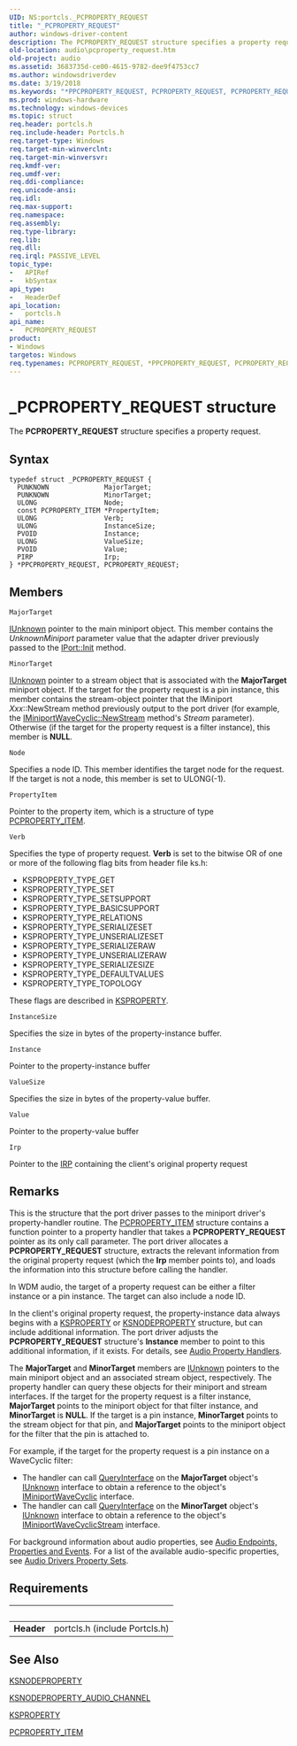 ```yaml
---
UID: NS:portcls._PCPROPERTY_REQUEST
title: "_PCPROPERTY_REQUEST"
author: windows-driver-content
description: The PCPROPERTY_REQUEST structure specifies a property request.
old-location: audio\pcproperty_request.htm
old-project: audio
ms.assetid: 3683735d-ce00-4615-9782-dee9f4753cc7
ms.author: windowsdriverdev
ms.date: 3/19/2018
ms.keywords: "*PPCPROPERTY_REQUEST, PCPROPERTY_REQUEST, PCPROPERTY_REQUEST structure [Audio Devices], PPCPROPERTY_REQUEST, PPCPROPERTY_REQUEST structure pointer [Audio Devices], _PCPROPERTY_REQUEST, audio.pcproperty_request, audpc-struct_f153c6fb-8b21-4a81-ab9b-d7b7fef9f9db.xml, portcls/PCPROPERTY_REQUEST, portcls/PPCPROPERTY_REQUEST"
ms.prod: windows-hardware
ms.technology: windows-devices
ms.topic: struct
req.header: portcls.h
req.include-header: Portcls.h
req.target-type: Windows
req.target-min-winverclnt: 
req.target-min-winversvr: 
req.kmdf-ver: 
req.umdf-ver: 
req.ddi-compliance: 
req.unicode-ansi: 
req.idl: 
req.max-support: 
req.namespace: 
req.assembly: 
req.type-library: 
req.lib: 
req.dll: 
req.irql: PASSIVE_LEVEL
topic_type:
-	APIRef
-	kbSyntax
api_type:
-	HeaderDef
api_location:
-	portcls.h
api_name:
-	PCPROPERTY_REQUEST
product:
- Windows
targetos: Windows
req.typenames: PCPROPERTY_REQUEST, *PPCPROPERTY_REQUEST, PCPROPERTY_REQUEST, *PPCPROPERTY_REQUEST
---
```


# _PCPROPERTY_REQUEST structure
The <b>PCPROPERTY_REQUEST</b> structure specifies a property request.

## Syntax
```
typedef struct _PCPROPERTY_REQUEST {
  PUNKNOWN              MajorTarget;
  PUNKNOWN              MinorTarget;
  ULONG                 Node;
  const PCPROPERTY_ITEM *PropertyItem;
  ULONG                 Verb;
  ULONG                 InstanceSize;
  PVOID                 Instance;
  ULONG                 ValueSize;
  PVOID                 Value;
  PIRP                  Irp;
} *PPCPROPERTY_REQUEST, PCPROPERTY_REQUEST;
```

## Members


`MajorTarget`

<a href="https://msdn.microsoft.com/33f1d79a-33fc-4ce5-a372-e08bda378332">IUnknown</a> pointer to the main miniport object. This member contains the <i>UnknownMiniport</i> parameter value that the adapter driver previously passed to the <a href="https://msdn.microsoft.com/library/windows/hardware/ff536943">IPort::Init</a> method.

`MinorTarget`

<a href="https://msdn.microsoft.com/33f1d79a-33fc-4ce5-a372-e08bda378332">IUnknown</a> pointer to a stream object that is associated with the <b>MajorTarget</b> miniport object. If the target for the property request is a pin instance, this member contains the stream-object pointer that the IMiniport <i>Xxx</i>::NewStream method previously output to the port driver (for example, the <a href="https://msdn.microsoft.com/library/windows/hardware/ff536723">IMiniportWaveCyclic::NewStream</a> method's <i>Stream</i> parameter). Otherwise (if the target for the property request is a filter instance), this member is <b>NULL</b>.

`Node`

Specifies a node ID. This member identifies the target node for the request. If the target is not a node, this member is set to ULONG(-1).

`PropertyItem`

Pointer to the property item, which is a structure of type <a href="https://msdn.microsoft.com/library/windows/hardware/ff537722">PCPROPERTY_ITEM</a>.

`Verb`

Specifies the type of property request. <b>Verb</b> is set to the bitwise OR of one or more of the following flag bits from header file ks.h:

<ul>
<li>
KSPROPERTY_TYPE_GET

</li>
<li>
KSPROPERTY_TYPE_SET

</li>
<li>
KSPROPERTY_TYPE_SETSUPPORT

</li>
<li>
KSPROPERTY_TYPE_BASICSUPPORT

</li>
<li>
KSPROPERTY_TYPE_RELATIONS

</li>
<li>
KSPROPERTY_TYPE_SERIALIZESET

</li>
<li>
KSPROPERTY_TYPE_UNSERIALIZESET

</li>
<li>
KSPROPERTY_TYPE_SERIALIZERAW

</li>
<li>
KSPROPERTY_TYPE_UNSERIALIZERAW

</li>
<li>
KSPROPERTY_TYPE_SERIALIZESIZE

</li>
<li>
KSPROPERTY_TYPE_DEFAULTVALUES

</li>
<li>
KSPROPERTY_TYPE_TOPOLOGY

</li>
</ul>
These flags are described in <a href="https://msdn.microsoft.com/library/windows/hardware/ff564262">KSPROPERTY</a>.

`InstanceSize`

Specifies the size in bytes of the property-instance buffer.

`Instance`

Pointer to the property-instance buffer

`ValueSize`

Specifies the size in bytes of the property-value buffer.

`Value`

Pointer to the property-value buffer

`Irp`

Pointer to the <a href="https://msdn.microsoft.com/library/windows/hardware/ff550694">IRP</a> containing the client's original property request

## Remarks
This is the structure that the port driver passes to the miniport driver's property-handler routine. The <a href="https://msdn.microsoft.com/library/windows/hardware/ff537722">PCPROPERTY_ITEM</a> structure contains a function pointer to a property handler that takes a <b>PCPROPERTY_REQUEST</b> pointer as its only call parameter. The port driver allocates a <b>PCPROPERTY_REQUEST</b> structure, extracts the relevant information from the original property request (which the <b>Irp</b> member points to), and loads the information into this structure before calling the handler.

In WDM audio, the target of a property request can be either a filter instance or a pin instance. The target can also include a node ID.

In the client's original property request, the property-instance data always begins with a <a href="https://msdn.microsoft.com/library/windows/hardware/ff564262">KSPROPERTY</a> or <a href="https://msdn.microsoft.com/library/windows/hardware/ff537143">KSNODEPROPERTY</a> structure, but can include additional information. The port driver adjusts the <b>PCPROPERTY_REQUEST</b> structure's <b>Instance</b> member to point to this additional information, if it exists. For details, see <a href="https://msdn.microsoft.com/4bf176ae-b3fd-47e6-9802-a92ef5e9904f">Audio Property Handlers</a>.

The <b>MajorTarget</b> and <b>MinorTarget</b> members are <a href="https://msdn.microsoft.com/33f1d79a-33fc-4ce5-a372-e08bda378332">IUnknown</a> pointers to the main miniport object and an associated stream object, respectively. The property handler can query these objects for their miniport and stream interfaces. If the target for the property request is a filter instance, <b>MajorTarget</b> points to the miniport object for that filter instance, and <b>MinorTarget</b> is <b>NULL</b>. If the target is a pin instance, <b>MinorTarget</b> points to the stream object for that pin, and <b>MajorTarget</b> points to the miniport object for the filter that the pin is attached to.

For example, if the target for the property request is a pin instance on a WaveCyclic filter:

<ul>
<li>
The handler can call <a href="https://msdn.microsoft.com/54d5ff80-18db-43f2-b636-f93ac053146d">QueryInterface</a> on the <b>MajorTarget</b> object's <a href="https://msdn.microsoft.com/33f1d79a-33fc-4ce5-a372-e08bda378332">IUnknown</a> interface to obtain a reference to the object's <a href="https://msdn.microsoft.com/library/windows/hardware/ff536714">IMiniportWaveCyclic</a> interface.

</li>
<li>
The handler can call <a href="https://msdn.microsoft.com/54d5ff80-18db-43f2-b636-f93ac053146d">QueryInterface</a> on the <b>MinorTarget</b> object's <a href="https://msdn.microsoft.com/33f1d79a-33fc-4ce5-a372-e08bda378332">IUnknown</a> interface to obtain a reference to the object's <a href="https://msdn.microsoft.com/library/windows/hardware/ff536715">IMiniportWaveCyclicStream</a> interface.

</li>
</ul>
For background information about audio properties, see <a href="https://msdn.microsoft.com/ffc5834f-30c8-40b5-b57b-fe784331690c">Audio Endpoints, Properties and Events</a>. For a list of the available audio-specific properties, see <a href="https://msdn.microsoft.com/library/windows/hardware/ff536197">Audio Drivers Property Sets</a>.

## Requirements
| &nbsp; | &nbsp; |
| ---- |:---- |
| **Header** | portcls.h (include Portcls.h) |

## See Also

<a href="https://msdn.microsoft.com/library/windows/hardware/ff537143">KSNODEPROPERTY</a>



<a href="https://msdn.microsoft.com/library/windows/hardware/ff537145">KSNODEPROPERTY_AUDIO_CHANNEL</a>



<a href="https://msdn.microsoft.com/library/windows/hardware/ff564262">KSPROPERTY</a>



<a href="https://msdn.microsoft.com/library/windows/hardware/ff537722">PCPROPERTY_ITEM</a>